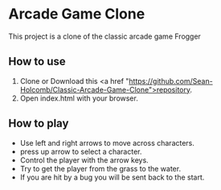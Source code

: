 # Arcade Game Clone
This project is a clone of the classic arcade game Frogger

## How to use
1. Clone or Download this <a href "https://github.com/Sean-Holcomb/Classic-Arcade-Game-Clone">repository</a>.
2. Open index.html with your browser.
## How to play
* Use left and right arrows to move across characters.
* press up arrow to select a character.
* Control the player with the arrow keys.
* Try to get the player from the grass to the water.
* If you are hit by a bug you will be sent back to the start.